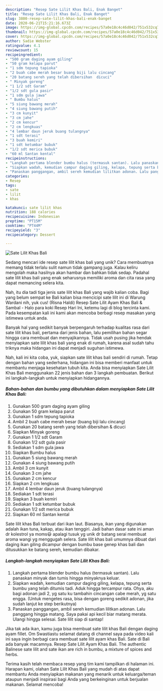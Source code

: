 ```yaml
---
description: "Resep Sate Lilit Khas Bali, Enak Banget"
title: "Resep Sate Lilit Khas Bali, Enak Banget"
slug: 3800-resep-sate-lilit-khas-bali-enak-banget
date: 2020-06-21T15:21:16.673Z
image: https://img-global.cpcdn.com/recipes/57a0e18c4c46d042/751x532cq70/sate-lilit-khas-bali-foto-resep-utama.jpg
thumbnail: https://img-global.cpcdn.com/recipes/57a0e18c4c46d042/751x532cq70/sate-lilit-khas-bali-foto-resep-utama.jpg
cover: https://img-global.cpcdn.com/recipes/57a0e18c4c46d042/751x532cq70/sate-lilit-khas-bali-foto-resep-utama.jpg
author: Sadie Webster
ratingvalue: 4.1
reviewcount: 15
recipeingredient:
- "500 gram daging ayam giling"
- "50 gram kelapa parut"
- "1 sdm tepung tapioka"
- "2 buah cabe merah besar buang biji lalu cincang"
- "20 batang sereh yang telah dibersihan  dicuci"
- " Minyak goreng"
- "1 1/2 sdt Garam"
- "1/2 sdt gula pasir"
- "1 sdm gula jawa"
- " Bumbu halus"
- "5 siung bawang merah"
- "4 siung bawang putih"
- "3 cm kunyit"
- "3 cm jahe"
- "2 cm kencur"
- "2 cm lengkuas"
- "4 lembar daun jeruk buang tulangnya"
- "1 sdt terasi"
- "3 buah kemiri"
- "1 sdt ketumbar bubuk"
- "1/2 sdt merica bubuk"
- "60 ml Santan kental"
recipeinstructions:
- "Langkah pertama blender bumbu halus (termasuk santan). Lalu panaskan minyak dan tumis hingga minyaknya keluar."
- "Siapkan wadah, kemudian campur daging giling, kelapa, tepung serta bumbu yang telah ditumis tadi. Aduk hingga tercampur rata. Ohya, aku bagi adonan jadi 2, yg satu ku tambahin cincangan cabe merah, yg satu engga. (Untuk mengetes rasa, bisa dengan goreng sedikit adonan, jika sudah lanjut ke step berikutnya)"
- "Panaskan panggangan, ambil sereh kemudian lilitkan adonan. Lalu panggang hingga matang. Saya pakai api kecil biar matang merata. Ulangi hingga selesai. Sate lilit siap di santap!"
categories:
- Resep
tags:
- sate
- lilit
- khas

katakunci: sate lilit khas 
nutrition: 188 calories
recipecuisine: Indonesian
preptime: "PT15M"
cooktime: "PT44M"
recipeyield: "3"
recipecategory: Dessert

---
```



![Sate Lilit Khas Bali](https://img-global.cpcdn.com/recipes/57a0e18c4c46d042/751x532cq70/sate-lilit-khas-bali-foto-resep-utama.jpg)

Sedang mencari ide resep sate lilit khas bali yang unik? Cara membuatnya memang tidak terlalu sulit namun tidak gampang juga. Kalau keliru mengolah maka hasilnya akan hambar dan bahkan tidak sedap. Padahal sate lilit khas bali yang enak seharusnya memiliki aroma dan cita rasa yang dapat memancing selera kita.

Nah, itu dia tadi tiga jenis sate lilit khas Bali yang wajib kalian coba. Bagi yang belum sempat ke Bali kalian bisa mencicipi sate lilit ini di Warung Wardani nih, yuk cus! (Risna Haldi) Resep Sate Lilit Ayam Khas Bali &amp; Sambal - Halo para koki Resep Hari Ini, ketemu lagi di blog tercinta kami. Pada kesempatan kali ini kami akan mencoba berbagi resep masakan yang istimewa untuk anda.

Banyak hal yang sedikit banyak berpengaruh terhadap kualitas rasa dari sate lilit khas bali, pertama dari jenis bahan, lalu pemilihan bahan segar hingga cara membuat dan menyajikannya. Tidak usah pusing jika hendak menyiapkan sate lilit khas bali yang enak di rumah, karena asal sudah tahu triknya maka hidangan ini dapat menjadi suguhan istimewa.


Nah, kali ini kita coba, yuk, siapkan sate lilit khas bali sendiri di rumah. Tetap dengan bahan yang sederhana, hidangan ini bisa memberi manfaat untuk membantu menjaga kesehatan tubuh kita. Anda bisa menyiapkan Sate Lilit Khas Bali menggunakan 22 jenis bahan dan 3 langkah pembuatan. Berikut ini langkah-langkah untuk menyiapkan hidangannya.

<!--inarticleads1-->

##### Bahan-bahan dan bumbu yang dibutuhkan dalam menyiapkan Sate Lilit Khas Bali:

1. Gunakan 500 gram daging ayam giling
1. Gunakan 50 gram kelapa parut
1. Gunakan 1 sdm tepung tapioka
1. Ambil 2 buah cabe merah besar (buang biji lalu cincang)
1. Gunakan 20 batang sereh yang telah dibersihan &amp; dicuci
1. Siapkan  Minyak goreng
1. Gunakan 1 1/2 sdt Garam
1. Gunakan 1/2 sdt gula pasir
1. Sediakan 1 sdm gula jawa
1. Siapkan  Bumbu halus
1. Gunakan 5 siung bawang merah
1. Gunakan 4 siung bawang putih
1. Ambil 3 cm kunyit
1. Gunakan 3 cm jahe
1. Gunakan 2 cm kencur
1. Siapkan 2 cm lengkuas
1. Ambil 4 lembar daun jeruk (buang tulangnya)
1. Sediakan 1 sdt terasi
1. Siapkan 3 buah kemiri
1. Sediakan 1 sdt ketumbar bubuk
1. Gunakan 1/2 sdt merica bubuk
1. Siapkan 60 ml Santan kental


Sate lilit khas Bali terbuat dari ikan laut. Biasanya, ikan yang digunakan adalah ikan tuna, kakap, atau ikan tenggiri. Jadi bahan dasar sate ini aman dr kolestrol ya moms😃 apalagi tusuk yg unik dr batang serai membuat aroma wangi yg menggugah selera. Sate lilit khas bali umumnya dibuat dari daging ikan giling dicampur dengan bumbu base genep khas bali dan ditusukkan ke batang sereh, kemudian dibakar. 

<!--inarticleads2-->

##### Langkah-langkah menyiapkan Sate Lilit Khas Bali:

1. Langkah pertama blender bumbu halus (termasuk santan). Lalu panaskan minyak dan tumis hingga minyaknya keluar.
1. Siapkan wadah, kemudian campur daging giling, kelapa, tepung serta bumbu yang telah ditumis tadi. Aduk hingga tercampur rata. Ohya, aku bagi adonan jadi 2, yg satu ku tambahin cincangan cabe merah, yg satu engga. (Untuk mengetes rasa, bisa dengan goreng sedikit adonan, jika sudah lanjut ke step berikutnya)
1. Panaskan panggangan, ambil sereh kemudian lilitkan adonan. Lalu panggang hingga matang. Saya pakai api kecil biar matang merata. Ulangi hingga selesai. Sate lilit siap di santap!


Jika tak ada ikan, kamu juga bisa membuat sate lilit khas Bali dengan daging ayam fillet. Om Swastiastu selamat datang di channel saya pada video kali ini saya ingin berbagi cara membuat sate lilit ayam khas Bali. Sate di Bali ada banyak macamnya. Resep Sate Lilit Ayam Khas Bali. The authentic Balinese sate lilit and sate ikan are rich in bumbu, a mixture of spices and herbs. 

Terima kasih telah membaca resep yang tim kami tampilkan di halaman ini. Harapan kami, olahan Sate Lilit Khas Bali yang mudah di atas dapat membantu Anda menyiapkan makanan yang menarik untuk keluarga/teman ataupun menjadi inspirasi bagi Anda yang berkeinginan untuk berjualan makanan. Selamat mencoba!
